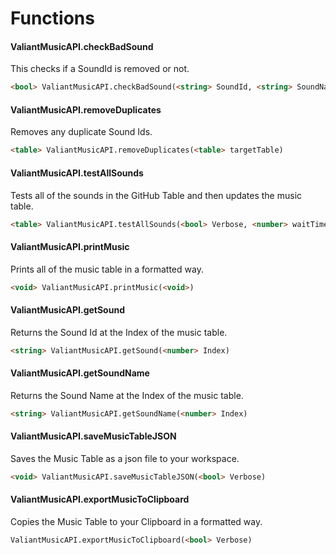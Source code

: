 # Functions

#### ValiantMusicAPI.checkBadSound
This checks if a SoundId is removed or not.

```markdown
<bool> ValiantMusicAPI.checkBadSound(<string> SoundId, <string> SoundName, <bool> UseMarketplace, <bool> Verbose)
```

#### ValiantMusicAPI.removeDuplicates
Removes any duplicate Sound Ids.

```markdown
<table> ValiantMusicAPI.removeDuplicates(<table> targetTable)
```

#### ValiantMusicAPI.testAllSounds
Tests all of the sounds in the GitHub Table and then updates the music table.

```markdown
<table> ValiantMusicAPI.testAllSounds(<bool> Verbose, <number> waitTime, <bool> UseMarketplace)
```

#### ValiantMusicAPI.printMusic
Prints all of the music table in a formatted way.

```markdown
<void> ValiantMusicAPI.printMusic(<void>)
```

#### ValiantMusicAPI.getSound
Returns the Sound Id at the Index of the music table.

```markdown
<string> ValiantMusicAPI.getSound(<number> Index)
```

#### ValiantMusicAPI.getSoundName
Returns the Sound Name at the Index of the music table.

```markdown
<string> ValiantMusicAPI.getSoundName(<number> Index)
```

#### ValiantMusicAPI.saveMusicTableJSON
Saves the Music Table as a json file to your workspace.

```markdown
<void> ValiantMusicAPI.saveMusicTableJSON(<bool> Verbose)
```

#### ValiantMusicAPI.exportMusicToClipboard
Copies the Music Table to your Clipboard in a formatted way.

```markdown
ValiantMusicAPI.exportMusicToClipboard(<bool> Verbose)
```
